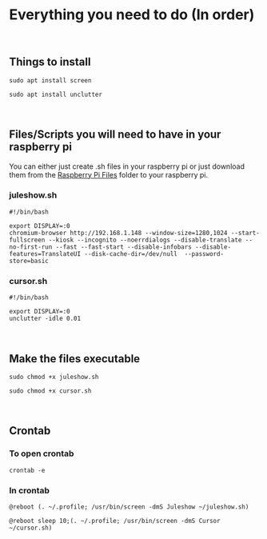 # Everything you need to do (In order)

<br />

## Things to install
```
sudo apt install screen
```
```
sudo apt install unclutter
```

<br />

## Files/Scripts you will need to have in your raspberry pi


You can either just create .sh files in your raspberry pi or just download them from the [Raspberry Pi Files](https://github.com/Hamid3DATA/Juleshow/tree/main/Raspberry%20Pi%20Files) folder to your raspberry pi.


### juleshow.sh

```
#!/bin/bash

export DISPLAY=:0
chromium-browser http://192.168.1.148 --window-size=1280,1024 --start-fullscreen --kiosk --incognito --noerrdialogs --disable-translate --no-first-run --fast --fast-start --disable-infobars --disable-features=TranslateUI --disk-cache-dir=/dev/null  --password-store=basic
```


### cursor.sh

```
#!/bin/bash

export DISPLAY=:0
unclutter -idle 0.01
```

<br />

## Make the files executable

```
sudo chmod +x juleshow.sh
```
```
sudo chmod +x cursor.sh
```

<br />

## Crontab


### To open crontab
```
crontab -e
```


### In crontab
```
@reboot (. ~/.profile; /usr/bin/screen -dmS Juleshow ~/juleshow.sh)
```
```
@reboot sleep 10;(. ~/.profile; /usr/bin/screen -dmS Cursor ~/cursor.sh)
```
